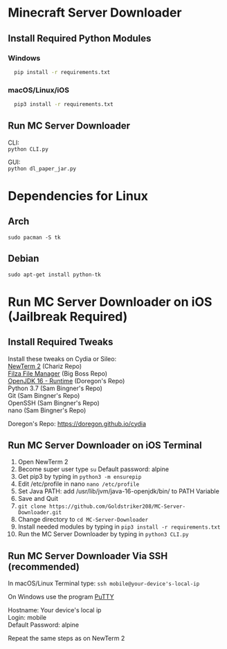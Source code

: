 # Minecraft Server Downloader
## Install Required Python Modules
### Windows
  ```sh
    pip install -r requirements.txt
  ```
### macOS/Linux/iOS
  ```sh
    pip3 install -r requirements.txt
  ```
## Run MC Server Downloader  
CLI:      
```python CLI.py```  

GUI:    
```python dl_paper_jar.py```  
  
# Dependencies for Linux  
## Arch  
```sudo pacman -S tk```  
## Debian  
```sudo apt-get install python-tk```  
  

# Run MC Server Downloader on iOS (Jailbreak Required)
## Install Required Tweaks 
Install these tweaks on Cydia or Sileo:   
[NewTerm 2](https://chariz.com/get/newterm) (Chariz Repo)  
[Filza File Manager](http://cydia.saurik.com/package/com.tigisoftware.filza/) (Big Boss Repo)  
[OpenJDK 16 - Runtime](https://doregon.github.io/cydia) (Doregon's Repo)   
Python 3.7 (Sam Bingner's Repo)    
Git (Sam Bingner's Repo)   
OpenSSH (Sam Bingner's Repo)   
nano (Sam Bingner's Repo)  
 

Doregon's Repo:  https://doregon.github.io/cydia

## Run MC Server Downloader on iOS Terminal
1. Open NewTerm 2
3. Become super user type ```su``` Default password: alpine
4. Get pip3 by typing in ```python3 -m ensurepip```
6. Edit /etc/profile in nano  ```nano /etc/profile```
7. Set Java PATH: add /usr/lib/jvm/java-16-openjdk/bin/ to PATH Variable
8. Save and Quit
9. ```git clone https://github.com/Goldstriker208/MC-Server-Downloader.git```
10. Change directory to ```cd MC-Server-Downloader```
11. Install needed modules by typing in ```pip3 install -r requirements.txt```
12. Run the MC Server Downloader by typing in ```python3 CLI.py```

## Run MC Server Downloader Via SSH (recommended)
In macOS/Linux Terminal type:
```ssh mobile@your-device's-local-ip```   

On Windows use the program [PuTTY](https://www.putty.org/) 

Hostname: Your device's local ip  
Login: mobile  
Default Password: alpine  

Repeat the same steps as on NewTerm 2  
